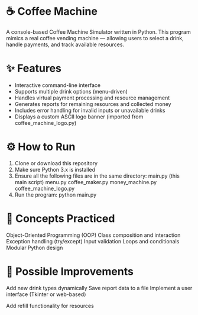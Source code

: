 # ☕ Coffee Machine
A console-based Coffee Machine Simulator written in Python.
This program mimics a real coffee vending machine — allowing users to select a drink, handle payments, and track available resources.

# ✨ Features
  - Interactive command-line interface
  - Supports multiple drink options (menu-driven)
  - Handles virtual payment processing and resource management
  - Generates reports for remaining resources and collected money
  - Includes error handling for invalid inputs or unavailable drinks
  - Displays a custom ASCII logo banner (imported from coffee_machine_logo.py)

# ⚙️ How to Run
  1. Clone or download this repository
  2. Make sure Python 3.x is installed
  3. Ensure all the following files are in the same directory:
    main.py (this main script)
    menu.py
    coffee_maker.py
    money_machine.py
    coffee_machine_logo.py
  4. Run the program:
    python main.py

# 🧠 Concepts Practiced
  Object-Oriented Programming (OOP)
  Class composition and interaction
  Exception handling (try/except)
  Input validation
  Loops and conditionals
  Modular Python design

# 🧰 Possible Improvements
  Add new drink types dynamically
  Save report data to a file
  Implement a user interface (Tkinter or web-based)

Add refill functionality for resources
